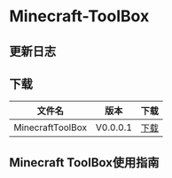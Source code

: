 # Minecraft-ToolBox
## 更新日志
## 下载
|文件名|版本|下载|
|----|----|----|
|MinecraftToolBox|V0.0.0.1|[下载]([https://github.com/sunmoonsakura/Minecraft-ToolBox/releases/download/MinecraftToolBox/MinecraftToolBox.zip](https://github.com/sunmoonsakura/Minecraft-ToolBox/releases/download/MinecraftToolBox/MinecraftToolBox.zip))|
## Minecraft ToolBox使用指南
